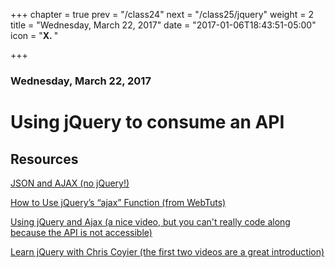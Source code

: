 +++
chapter = true
prev = "/class24"
next = "/class25/jquery"
weight = 2
title = "Wednesday, March 22, 2017"
date = "2017-01-06T18:43:51-05:00"
icon = "<b>X. </b>"

+++

### Wednesday, March 22, 2017

# Using jQuery to consume an API

## Resources

[JSON and AJAX (no jQuery!)](https://www.youtube.com/watch?v=rJesac0_Ftw)

[How to Use jQuery’s “ajax” Function (from WebTuts)](https://webdesign.tutsplus.com/tutorials/how-to-use-jquerys-ajax-function--cms-25774)

[Using jQuery and Ajax (a nice video, but you can't really code along because the API is not accessible)](https://www.youtube.com/watch?v=fEYx8dQr_cQ)

[Learn jQuery with Chris Coyier (the first two videos are a great introduction)](https://css-tricks.com/lodge/learn-jquery/)